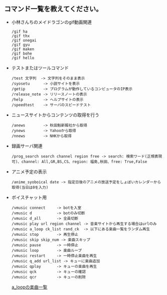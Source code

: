 ## コマンド一覧を教えてください。

- 小林さんちのメイドラゴンのgif動画関連
    ```
    /gif ha
    /gif thx
    /gif onegai
    /gif gyu
    /gif maken
    /gif bohe
    /gif hello
    ```

- テストまたはツールコマンド
    ```
    /test 文字列  -> 文字列をそのまま表示
    /syosetu      -> 小説サイトを表示
    /getip        -> プログラムが動作しているコンピュータのIP表示
    /release_note -> リリースノートの表示
    /help         -> ヘルプサイトの表示
    /speedtest    -> サーバのスピードテスト
    ```

- ニュースサイトからコンテンツの取得を行う
    ```
    /anews        -> 秋田魁新報社から取得
    /ynews        -> Yahooから取得
    /nnews        -> NHKから取得
    ```

- 録画サーバ関連
    ```
    /prog_search search channel region free -> search: 検索ワード(正規表現可)、channel: All,GR,BS,CS、region: 福島,秋田、free: True,False
    ```

- アニメ予定の表示
    ```
    /anime_syoboical date -> 指定日後のアニメの放送予定をしょぼいカレンダーから取得(当日は0を入力)
    ```
- ボイスチャット用
    ```
    /vmusic connect     -> botを入室
    /vmusic d           -> botのみ切断
    /vmusic d_all       -> 全員切断
    /vmusic play url region channel -> 音楽サイトから再生する場合はurlのみ
    /vmusic a_loop ck_list rand_ck  -> 以下にある楽曲一覧をランダム再生
    /vmusic stop        -> 再生停止
    /vmusic skip skip_num -> 楽曲スキップ
    /vmusic pause       -> 一時停止
    /vmusic loop        -> 楽曲ループ
    /vmusic restart     -> 一時停止楽曲を再生
    /vmusic q_add url_list -> キューに楽曲追加
    /vmusic qplay       -> キューの楽曲を再生
    /vmusic qck         -> キューの確認
    /vmusic qcr         -> キューの削除 
    ```
    [a_loopの楽曲一覧](./src/playlist/)